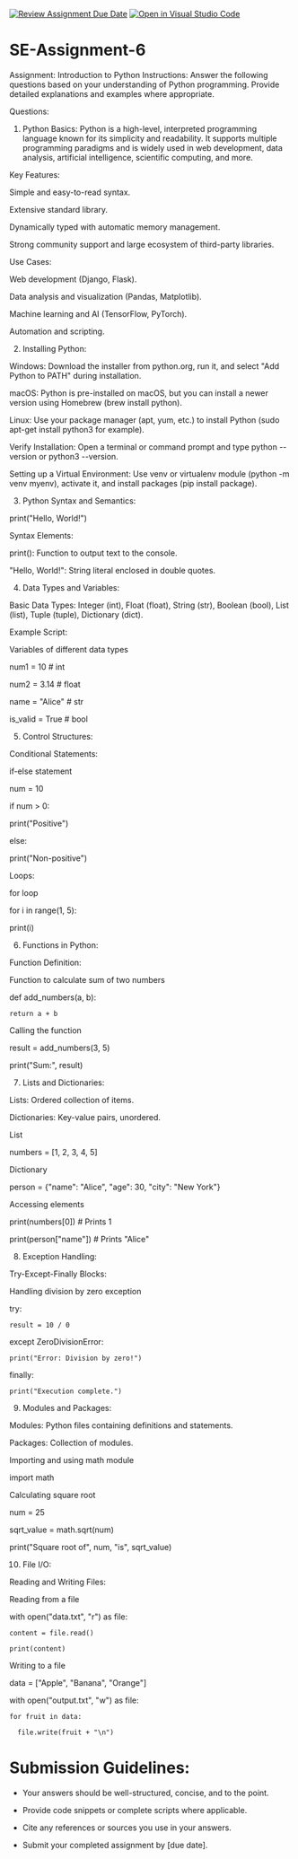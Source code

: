 [![Review Assignment Due Date](https://classroom.github.com/assets/deadline-readme-button-22041afd0340ce965d47ae6ef1cefeee28c7c493a6346c4f15d667ab976d596c.svg)](https://classroom.github.com/a/WfNmjXUk)
[![Open in Visual Studio Code](https://classroom.github.com/assets/open-in-vscode-2e0aaae1b6195c2367325f4f02e2d04e9abb55f0b24a779b69b11b9e10269abc.svg)](https://classroom.github.com/online_ide?assignment_repo_id=15344761&assignment_repo_type=AssignmentRepo)
# SE-Assignment-6
 Assignment: Introduction to Python
Instructions:
Answer the following questions based on your understanding of Python programming. Provide detailed explanations and examples where appropriate.

 Questions:

1. Python Basics:
Python is a high-level, interpreted programming language known for its simplicity and readability. It supports multiple programming paradigms and is widely used in web development, data analysis, artificial intelligence, scientific computing, and more.

Key Features:

Simple and easy-to-read syntax.

Extensive standard library.

Dynamically typed with automatic memory management.

Strong community support and large ecosystem of third-party libraries.

Use Cases:

Web development (Django, Flask).

Data analysis and visualization (Pandas, Matplotlib).

Machine learning and AI (TensorFlow, PyTorch).

Automation and scripting.

2. Installing Python:

Windows: Download the installer from python.org, run it, and select "Add Python to PATH" during installation.

macOS: Python is pre-installed on macOS, but you can install a newer version using Homebrew (brew install python).

Linux: Use your package manager (apt, yum, etc.) to install Python (sudo apt-get install python3 for example).

Verify Installation: Open a terminal or command prompt and type python --version or python3 --version.

Setting up a Virtual Environment: Use venv or virtualenv module (python -m venv myenv), activate it, and install packages (pip install package).

3. Python Syntax and Semantics:

print("Hello, World!")

Syntax Elements:

print(): Function to output text to the console.

"Hello, World!": String literal enclosed in double quotes.

4. Data Types and Variables:

Basic Data Types: Integer (int), Float (float), String (str), Boolean (bool), List (list), Tuple (tuple), Dictionary (dict).

Example Script:

Variables of different data types

num1 = 10      # int

num2 = 3.14    # float

name = "Alice" # str

is_valid = True # bool

5. Control Structures:

Conditional Statements:

if-else statement

num = 10

if num > 0:

   print("Positive")

else:

   print("Non-positive")

Loops:

for loop

for i in range(1, 5):

   print(i)

6. Functions in Python:

Function Definition:

Function to calculate sum of two numbers

def add_numbers(a, b):

    return a + b



Calling the function

result = add_numbers(3, 5)

print("Sum:", result)

7. Lists and Dictionaries:

Lists: Ordered collection of items.

Dictionaries: Key-value pairs, unordered.

List

numbers = [1, 2, 3, 4, 5]


Dictionary

person = {"name": "Alice", "age": 30, "city": "New York"}


Accessing elements

print(numbers[0])       # Prints 1

print(person["name"])   # Prints "Alice"

8. Exception Handling:

Try-Except-Finally Blocks:


Handling division by zero exception

try:

    result = 10 / 0

except ZeroDivisionError:

    print("Error: Division by zero!")

finally:

    print("Execution complete.")

9. Modules and Packages:

Modules: Python files containing definitions and statements.

Packages: Collection of modules.


Importing and using math module

import math


Calculating square root

num = 25

sqrt_value = math.sqrt(num)

print("Square root of", num, "is", sqrt_value)

10. File I/O:

Reading and Writing Files:


Reading from a file

with open("data.txt", "r") as file:

    content = file.read()

    print(content)

Writing to a file

data = ["Apple", "Banana", "Orange"]

with open("output.txt", "w") as file:

    for fruit in data:

      file.write(fruit + "\n")

# Submission Guidelines:

- Your answers should be well-structured, concise, and to the point.

- Provide code snippets or complete scripts where applicable.

- Cite any references or sources you use in your answers.

- Submit your completed assignment by [due date].



